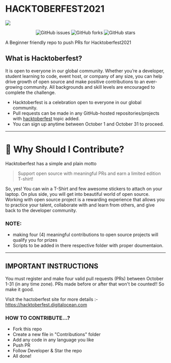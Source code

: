 # HACKTOBERFEST2021

<img align="center" src="https://raw.githubusercontent.com/v1nc1d4/Hacktoberfest2021/13a80865f1457d356c53c33a65b8fa1c5bd6e5f6/img/logo.svg">

<p align="center">
   <img alt="GitHub issues" src="https://img.shields.io/github/issues/v1nc1d4/Hacktoberfest2021"></a>
   <img alt="GitHub forks" src="https://img.shields.io/github/forks/v1nc1d4/Hacktoberfest2021"></a>
   <img alt="GitHub stars" src="https://img.shields.io/github/stars/v1nc1d4/Hacktoberfest2021"></a>
</p>

A Beginner friendly repo to push PRs for Hacktoberfest2021

## What is Hacktoberfest?

It is open to everyone in our global community. Whether you’re a developer, student learning to code, event host, or company of any size, you can help drive growth of open source and make positive contributions to an ever-growing community. All backgrounds and skill levels are encouraged to complete the challenge.

- Hacktoberfest is a celebration open to everyone in our global community.
- Pull requests can be made in any GitHub-hosted repositories/projects with [hacktoberfest](https://github.com/search?q=hacktoberfest) topic added.
- You can sign up anytime between October 1 and October 31 to proceed.
***
# 👕 Why Should I Contribute?
Hacktoberfest has a simple and plain motto
> Support open source with meaningful PRs and earn a limited edition T-shirt!

So, yes! You can win a T-Shirt and few awesome stickers to attach on your laptop. On plus side, you will get into beautiful world of open source.<br>
Working with open source project is a rewarding experience that allows you to practice your talent, collaborate with and learn from others, and give back to the developer community. 
### NOTE:
* making four (4) meaningful contributions to open source projects will qualify you for prizes
* Scripts to be added in there respective folder with proper doumentaion.

***

## IMPORTANT INSTRUCTIONS
You must register and make four valid pull requests (PRs) between October 1-31 (in any time zone). PRs made before or after that won't be counted!! So make it good.

Visit the hactoberfest site for more details :- https://hacktoberfest.digitalocean.com

### HOW TO CONTRIBUTE...?
* Fork this repo
* Create a new file in "Contributions" folder
* Add any code in any language you like
* Push PR
* Follow Developer & Star the repo
* All done!
